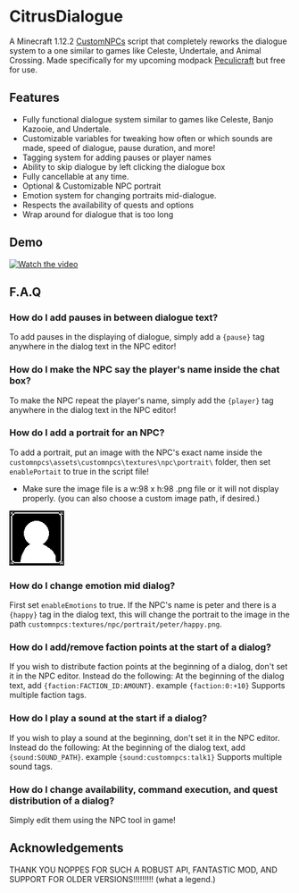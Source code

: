 # CitrusDialogue
A Minecraft 1.12.2 [CustomNPCs](https://www.curseforge.com/minecraft/mc-mods/custom-npcs) script that completely reworks the dialogue system to a one similar to games like Celeste, Undertale, and Animal Crossing. Made specifically for my upcoming modpack [Peculicraft](https://discord.gg/5UtE3Sw6Pe) but free for use.


## Features
- Fully functional dialogue system similar to games like Celeste, Banjo Kazooie, and Undertale.
- Customizable variables for tweaking how often or which sounds are made, speed of dialogue, pause duration, and more!
- Tagging system for adding pauses or player names
- Ability to skip dialogue by left clicking the dialogue box
- Fully cancellable at any time.
- Optional & Customizable NPC portrait
- Emotion system for changing portraits mid-dialogue.
- Respects the availability of quests and options
- Wrap around for dialogue that is too long


## Demo
[![Watch the video](https://yt-embed.live/embed?v=xp8QxmwI3sQ)](https://youtu.be/xp8QxmwI3sQ)


## F.A.Q
### How do I add pauses in between dialogue text?
To add pauses in the displaying of dialogue, simply add a ``{pause}`` tag anywhere in the dialog text in the NPC editor!

### How do I make the NPC say the player's name inside the chat box?
To make the NPC repeat the player's name, simply add the ``{player}`` tag anywhere in the dialog text in the NPC editor!

### How do I add a portrait for an NPC?
To add a portrait, put an image with the NPC's exact name inside the ``customnpcs\assets\customnpcs\textures\npc\portrait\`` folder, then set ``enablePortait`` to true in the script file! 
- Make sure the image file is a w:98 x h:98 .png file or it will not display properly.
(you can also choose a custom image path, if desired.)

[![defaultportrait](/customnpcs/assets/customnpcs/textures/npc/portrait/default.png)](https://youtu.be/xp8QxmwI3sQ "Demo Video")

### How do I change emotion mid dialog?
First set ``enableEmotions`` to true.
If the NPC's name is peter and there is a ``{happy}`` tag in the dialog text, this will change the portrait to the image in the path ``customnpcs:textures/npc/portrait/peter/happy.png``.

### How do I add/remove faction points at the start of a dialog?
If you wish to distribute faction points at the beginning of a dialog, don't set it in the NPC editor. Instead do the following:
At the beginning of the dialog text, add ``{faction:FACTION_ID:AMOUNT}``. example ``{faction:0:+10}``
Supports multiple faction tags.

### How do I play a sound at the start if a dialog?
If you wish to play a sound at the beginning, don't set it in the NPC editor. Instead do the following:
At the beginning of the dialog text, add ``{sound:SOUND_PATH}``. example ``{sound:customnpcs:talk1}``
Supports multiple sound tags.

### How do I change availability, command execution, and quest distribution of a dialog?
Simply edit them using the NPC tool in game!



## Acknowledgements 
THANK YOU NOPPES FOR SUCH A ROBUST API, FANTASTIC MOD, AND SUPPORT FOR OLDER VERSIONS!!!!!!!!!
(what a legend.)

